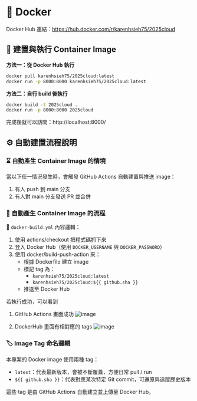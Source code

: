 # 🐋 Docker
Docker Hub 連結：https://hub.docker.com/r/karenhsieh75/2025cloud

## 🔧 建置與執行 Container Image

**方法一：從 Docker Hub 執行**

```bash
docker pull karenhsieh75/2025cloud:latest
docker run -p 8000:8000 karenhsieh75/2025cloud:latest
```

**方法二：自行 build 後執行**

```bash
docker build -t 2025cloud .
docker run -p 8000:8000 2025cloud
```

完成後就可以訪問：http://localhost:8000/

## ⚙️ 自動建置流程說明

### ⌛ 自動產生 Container Image 的情境

當以下任一情況發生時，會觸發 GitHub Actions 自動建置與推送 image：

1. 有人 push 到 main 分支
2. 有人對 main 分支發送 PR 並合併

### 🐾 自動產生 Container Image 的流程

📄 `docker-build.yml` 內容邏輯：
1. 使用 actions/checkout 把程式碼抓下來
2. 登入 Docker Hub（使用 `DOCKER_USERNAME` 與 `DOCKER_PASSWORD`）
3. 使用 docker/build-push-action 來：
    - 根據 Dockerfile 建立 image
    - 標記 tag 為：
        - `karenhsieh75/2025cloud:latest`
        - `karenhsieh75/2025cloud:${{ github.sha }}`
    - 推送至 Docker Hub

若執行成功，可以看到
1. GitHub Actions 畫面成功
![image](https://github.com/user-attachments/assets/4c6763fb-77e2-4d89-9dfd-5afafd13871d)

2. DockerHub 畫面有相對應的 tags
![image](https://github.com/user-attachments/assets/cd2e26c9-c39b-4289-8d1e-2440b61fa389)


### 🏷️ Image Tag 命名邏輯

本專案的 Docker image 使用兩種 tag：

- `latest`：代表最新版本，會被不斷覆蓋，方便日常 pull / run
- `${{ github.sha }}`：代表對應某次特定 Git commit，可還原與追蹤歷史版本

這些 tag 是由 GitHub Actions 自動建立並上傳至 Docker Hub。
